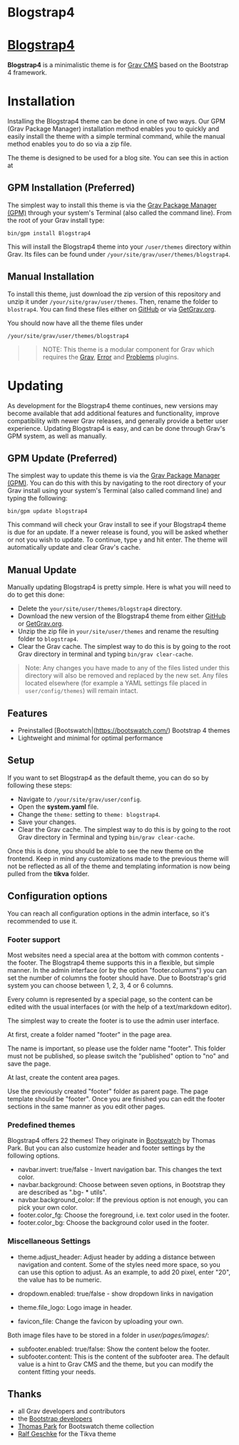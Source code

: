 # Blogstrap4


# [Blogstrap4](screenshot.jpg)

**Blogstrap4** is a minimalistic theme is for [Grav CMS](http://github.com/getgrav/grav) based on the Bootstrap 4 framework.


# Installation

Installing the Blogstrap4 theme can be done in one of two ways. Our GPM (Grav Package Manager) installation method enables you to quickly and easily install the theme with a simple terminal command, while the manual method enables you to do so via a zip file. 

The theme is designed to be used for a blog site. You can see this in action at [](http://learn.getgrav.org)

## GPM Installation (Preferred)

The simplest way to install this theme is via the [Grav Package Manager (GPM)](http://learn.getgrav.org/advanced/grav-gpm) through your system's Terminal (also called the command line).  From the root of your Grav install type:

    bin/gpm install Blogstrap4

This will install the Blogstrap4 theme into your `/user/themes` directory within Grav. Its files can be found under `/your/site/grav/user/themes/blogstrap4`.

## Manual Installation

To install this theme, just download the zip version of this repository and unzip it under `/your/site/grav/user/themes`. Then, rename the folder to `blostrap4`. You can find these files either on [GitHub](https://github.com/cleinias/blogstrap4/) or via [GetGrav.org](http://getgrav.org/downloads/themes).

You should now have all the theme files under

    /your/site/grav/user/themes/blogstrap4

>> NOTE: This theme is a modular component for Grav which requires the [Grav](http://github.com/getgrav/grav), [Error](https://github.com/getgrav/grav-theme-error) and [Problems](https://github.com/getgrav/grav-plugin-problems) plugins.

# Updating

As development for the Blogstrap4 theme continues, new versions may become available that add additional features and functionality, improve compatibility with newer Grav releases, and generally provide a better user experience. Updating Blogstrap4 is easy, and can be done through Grav's GPM system, as well as manually.

## GPM Update (Preferred)

The simplest way to update this theme is via the [Grav Package Manager (GPM)](http://learn.getgrav.org/advanced/grav-gpm). You can do this with this by navigating to the root directory of your Grav install using your system's Terminal (also called command line) and typing the following:

    bin/gpm update blogstrap4

This command will check your Grav install to see if your Blogstrap4 theme is due for an update. If a newer release is found, you will be asked whether or not you wish to update. To continue, type `y` and hit enter. The theme will automatically update and clear Grav's cache.

## Manual Update

Manually updating Blogstrap4 is pretty simple. Here is what you will need to do to get this done:

* Delete the `your/site/user/themes/blogstrap4` directory.
* Download the new version of the Blogstrap4 theme from either [GitHub](https://github.com/cleinias/blogstrap4) or [GetGrav.org](http://getgrav.org/downloads/themes#extras).
* Unzip the zip file in `your/site/user/themes` and rename the resulting folder to `blogstrap4`.
* Clear the Grav cache. The simplest way to do this is by going to the root Grav directory in terminal and typing `bin/grav clear-cache`.

> Note: Any changes you have made to any of the files listed under this directory will also be removed and replaced by the new set. Any files located elsewhere (for example a YAML settings file placed in `user/config/themes`) will remain intact.

## Features

* Preinstalled [Bootswatch|(https://bootswatch.com/) Bootstrap 4 themes 
* Lightweight and minimal for optimal performance


## Setup

If you want to set Blogstrap4 as the default theme, you can do so by following these steps:

* Navigate to `/your/site/grav/user/config`.
* Open the **system.yaml** file.
* Change the `theme:` setting to `theme: blogstrap4`.
* Save your changes.
* Clear the Grav cache. The simplest way to do this is by going to the root Grav directory in Terminal and typing `bin/grav clear-cache`.

Once this is done, you should be able to see the new theme on the frontend. Keep in mind any customizations made to the previous theme will not be reflected as all of the theme and templating information is now being pulled from the **tikva** folder.


## Configuration options

You can reach all configuration options in the admin interface, so it's recommended
to use it. 

### Footer support

Most websites need a special area at the bottom with common contents - the footer. 
The Blogstrap4 theme supports this in a flexible, but simple manner. In the admin interface (or by the option "footer.columns") you can set the number of columns the footer should have. 
Due to Bootstrap's grid system you can choose between 1, 2, 3, 4 or 6 columns.

Every column is represented by a special page, so the content can be edited with the usual interfaces (or with the help of a text/markdown editor). 

The simplest way to create the footer is to use the admin user interface. 

At first, create a folder named "footer" in the page area.

The name is important, so please use the folder name "footer". 
This folder must not be published, so please switch the "published" option to "no" and save the page. 

At last, create the content area pages. 

Use the previously created "footer" folder as parent page. The page template should be "footer". 
Once you are  finished you can edit the footer sections in the same manner as you edit other pages. 

### Predefined themes

Blogstrap4 offers 22 themes! They originate in [Bootswatch](https://bootswatch.com/) by Thomas Park. But you can also customize header and footer settings by the following options.

* navbar.invert: true/false - Invert navigation bar. This changes the text color. 
* navbar.background: Choose between seven options, in Bootstrap they are described as ".bg- * utils". 
* navbar.background_color: If the previous option is not enough, you can pick your own color. 
* footer.color_fg: Choose the foreground, i.e. text color used in the footer. 
* footer.color_bg: Choose the background color used in the footer. 

### Miscellaneous Settings

* theme.adjust_header: Adjust header by adding a distance between navigation and content. Some of the styles need more space, so you can use this option to adjust. As an example, to add 20 pixel, enter "20", the value has to be numeric. 

* dropdown.enabled: true/false - show dropdown links in navigation 
* theme.file_logo: Logo image in header. 
* favicon_file: Change the favicon by uploading your own. 

Both image files have to be stored in a folder in _user/pages/images/_:

* subfooter.enabled: true/false: Show the content below the footer.
* subfooter.content: This is the content of the subfooter area. The default value is a hint to Grav CMS and the theme, but you can modify the content fitting your needs. 


## Thanks

* all Grav developers and contributors
* the [Bootstrap developers](https://github.com/orgs/twbs/people)
* [Thomas Park](http://thomaspark.co/) for Bootswatch theme collection
* [Ralf Geschke](https://www.geschke.net/) for the Tikva theme
